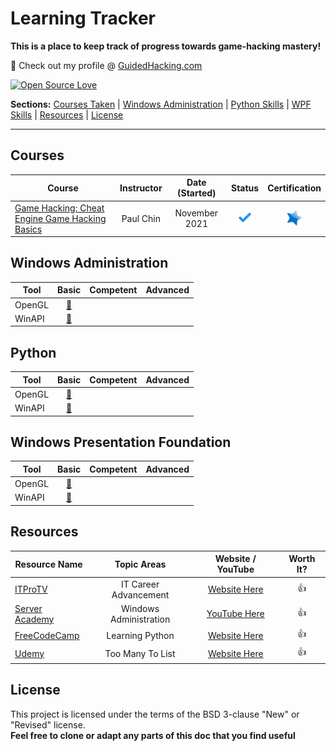 # Learning Tracker
**This is a place to keep track of progress towards game-hacking mastery!**

:link: Check out my profile @ [GuidedHacking.com](https://guidedhacking.com/members/n3tbi0s.274842/) 

[![Open Source Love](https://firstcontributions.github.io/open-source-badges/badges/open-source-v3/open-source.png)](https://github.com/firstcontributions/open-source-badges)

**Sections:** 
[Courses Taken](https://github.com/N3TBI0S/Learning-Tracker/blob/master/README.md#courses) |
[Windows Administration](https://github.com/N3TBI0S/Learning-Tracker/blob/master/README.md#windows-administration) |
[Python Skills](https://github.com/N3TBI0S/Learning-Tracker/blob/master/README.md#python) |
[WPF Skills](https://github.com/N3TBI0S/Learning-Tracker/blob/master/README.md#windows-presentation-foundation) |
[Resources](https://github.com/N3TBI0S/Learning-Tracker/blob/master/README.md#resources) |
[License](https://github.com/N3TBI0S/Learning-Tracker/blob/master/README.md#license)

---

## Courses
| Course | Instructor     | Date (Started)   | Status   | Certification  |
|--------|:----------------:|:----------------:|:--------:|:--------------:|
|[Game Hacking: Cheat Engine Game Hacking Basics](https://www.udemy.com/course/cheat-engine-game-hacking-basics/ "Game Hacking: Cheat Engine Game Hacking Basics")|Paul Chin |November 2021|![](https://github.com/N3TBI0S/Learning-Tracker/blob/main/Icons/complete.png "Complete") | [![Certificate](https://github.com/N3TBI0S/Learning-Tracker/blob/main/Icons/star.png)](https://github.com/N3TBI0S/Learning-Tracker/blob/main/Certificates/GameHacking-CheatEngine_PaulChin.jpg "View Cerificate") |

## Windows Administration
| Tool         |       Basic          |      Competent       |       Advanced       | 
|-----------------|:--------------------:|:--------------------:|:--------------------:|
|OpenGL           | [:red_circle:](# "n00b") | |      |
|WinAPI              | [:red_circle:](# "n00b") |  |      |

## Python
| Tool         |       Basic          |      Competent       |       Advanced       | 
|-----------------|:--------------------:|:--------------------:|:--------------------:|
|OpenGL           | [:red_circle:](# "n00b") | |      |
|WinAPI              | [:red_circle:](# "n00b") |  |      |

## Windows Presentation Foundation
| Tool         |       Basic          |      Competent       |       Advanced       | 
|-----------------|:--------------------:|:--------------------:|:--------------------:|
|OpenGL           | [:red_circle:](# "n00b") | |      |
|WinAPI              | [:red_circle:](# "n00b") |  |      |

## Resources
| Resource Name            |       Topic Areas         |     Website / YouTube     | Worth It? |
|-----------------|:--------------------:|:--------------------:|:--------------------:|
|[ITProTV](https://www.itpro.tv/)| IT Career Advancement | [Website Here](https://www.itpro.tv/) |👍 |
|[Server Academy](https://www.youtube.com/c/ServerAcademy) | Windows Administration | [YouTube Here](https://www.youtube.com/c/ServerAcademy) |   👍   |
|[FreeCodeCamp](https://www.freecodecamp.org/) | Learning Python | [Website Here](https://www.freecodecamp.org/) | 👍 |
|[Udemy](https://www.udemy.com/) | Too Many To List | [Website Here](https://www.udemy.com/) | 👍 |

## License
This project is licensed under the terms of the BSD 3-clause "New" or "Revised" license.<br>
**Feel free to clone or adapt any parts of this doc that you find useful**
